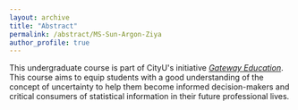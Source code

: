 ```yaml
---
layout: archive
title: "Abstract"
permalink: /abstract/MS-Sun-Argon-Ziya
author_profile: true
---
```


This undergraduate course is part of CityU's initiative [_Gateway Education_](https://www.cityu.edu.hk/edge/ge/). This course aims to equip students with a good understanding of the concept of uncertainty to help them become informed decision-makers and critical consumers of statistical information in their future professional lives.
